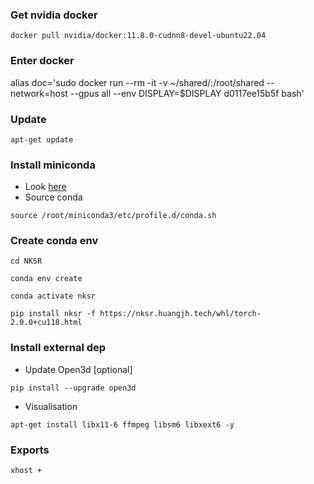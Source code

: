 ### Get nvidia docker
```
docker pull nvidia/docker:11.8.0-cudnn8-devel-ubuntu22.04
```
### Enter docker
alias doc='sudo docker run --rm -it -v ~/shared/:/root/shared --network=host --gpus all --env DISPLAY=$DISPLAY d0117ee15b5f bash'
### Update
```
apt-get update
```
### Install miniconda
- Look [here](https://docs.anaconda.com/free/miniconda/index.html)
- Source conda
```
source /root/miniconda3/etc/profile.d/conda.sh
```
### Create conda env
```
cd NKSR
```
```
conda env create
```
```
conda activate nksr
```
```
pip install nksr -f https://nksr.huangjh.tech/whl/torch-2.0.0+cu118.html
```
### Install external dep
- Update Open3d [optional]
```
pip install --upgrade open3d
```
<!-- ```
pip3 install torch torchvision torchaudio --index-url https://download.pytorch.org/whl/cu118 
``` -->
- Visualisation
```
apt-get install libx11-6 ffmpeg libsm6 libxext6 -y
```
### Exports
```
xhost +
```
<!-- ### Torch dependencises
- Scatter
```
pip install torch-scatter -f https://data.pyg.org/whl/torch-2.2.1+cu118.html
```
- Cluster
```
pip install torch-scatter -f https://data.pyg.org/whl/torch-2.2.1+cu118.html -->
``` -->